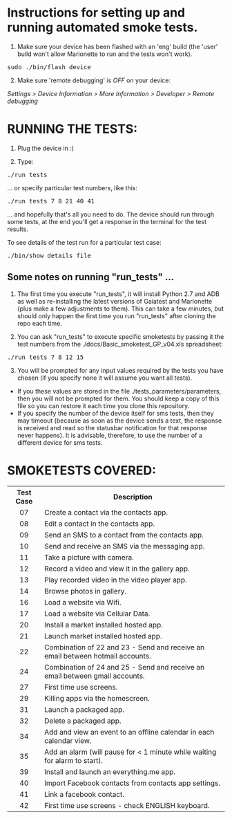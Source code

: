 Instructions for setting up and running automated smoke tests.
==============================================================

1. Make sure your device has been flashed with an 'eng' build (the 'user' build won't allow Marionette to run and the tests won't work).

<pre>
sudo ./bin/flash_device
</pre>


2. Make sure 'remote debugging' is *OFF* on your device:

*Settings > Device Information > More Information >  Developer > Remote debugging*



RUNNING THE TESTS:
==================


1. Plug the device in :)

2. Type:

<pre>
./run_tests
</pre>

... or specify particular test numbers, like this:

<pre>
./run_tests 7 8 21 40 41
</pre>


... and hopefully that's all you need to do. The device should run through some tests, at the end you'll get a response in the terminal for the test results.


To see details of the test run for a particular test case:

<pre>
./bin/show_details_file <number>
</pre>


Some notes on running "run_tests" ...
-------------------------------------

1. The first time you execute "run_tests", it will install Python 2.7 and ADB as well as re-installing the latest versions of Gaiatest and Marionette (plus make a few adjustments to them). This can take a few minutes, but should only happen the first time you run "run_tests" after cloning the repo each time.

2. You can ask "run_tests" to execute specific smoketests by passing it the test numbers from the ./docs/Basic_smoketest_GP_v04.xls spreadsheet:

<pre>./run_tests 7 8 12 15</pre>

3. You will be prompted for any input values required by the tests you have chosen (if you specify none it will assume you want all tests).

* If you these values are stored in the file ./tests_parameters/parameters, then you will not be prompted for them. You should keep a copy of this file so you can restore it each time you clone this repository.
* If you specify the number of the device itself for sms tests, then they may timeout (because as soon as the device sends a text, the response is received and read so the statusbar notification for that response never happens). It is advisable, therefore, to use the number of a different device for sms tests.


SMOKETESTS COVERED:
===================
<!--tests-->
<table>
  <tr>
    <th>Test Case</th><th>Description</th>
  </tr>
  <tr>
    <td  align=center>07</td><td  align=left>Create a contact via the contacts app.</td>
  </tr>
  <tr>
    <td  align=center>08</td><td  align=left>Edit a contact in the contacts app.</td>
  </tr>
  <tr>
    <td  align=center>09</td><td  align=left>Send an SMS to a contact from the contacts app.</td>
  </tr>
  <tr>
    <td  align=center>10</td><td  align=left>Send and receive an SMS via the messaging app.</td>
  </tr>
  <tr>
    <td  align=center>11</td><td  align=left>Take a picture with camera.</td>
  </tr>
  <tr>
    <td  align=center>12</td><td  align=left>Record a video and view it in the gallery app.</td>
  </tr>
  <tr>
    <td  align=center>13</td><td  align=left>Play recorded video in the video player app.</td>
  </tr>
  <tr>
    <td  align=center>14</td><td  align=left>Browse photos in gallery.</td>
  </tr>
  <tr>
    <td  align=center>16</td><td  align=left>Load a website via Wifi.</td>
  </tr>
  <tr>
    <td  align=center>17</td><td  align=left>Load a website via Cellular Data.</td>
  </tr>
  <tr>
    <td  align=center>20</td><td  align=left>Install a market installed hosted app.</td>
  </tr>
  <tr>
    <td  align=center>21</td><td  align=left>Launch market installed hosted app.</td>
  </tr>
  <tr>
    <td  align=center>22</td><td  align=left>Combination of 22 and 23 - Send and receive an email between hotmail accounts.</td>
  </tr>
  <tr>
    <td  align=center>24</td><td  align=left>Combination of 24 and 25 - Send and receive an email between gmail accounts.</td>
  </tr>
  <tr>
    <td  align=center>27</td><td  align=left>First time use screens.</td>
  </tr>
  <tr>
    <td  align=center>29</td><td  align=left>Killing apps via the homescreen.</td>
  </tr>
  <tr>
    <td  align=center>31</td><td  align=left>Launch a packaged app.</td>
  </tr>
  <tr>
    <td  align=center>32</td><td  align=left>Delete a packaged app.</td>
  </tr>
  <tr>
    <td  align=center>34</td><td  align=left>Add and view an event to an offline calendar in each calendar view.</td>
  </tr>
  <tr>
    <td  align=center>35</td><td  align=left>Add an alarm (will pause for < 1 minute while waiting for alarm to start).</td>
  </tr>
  <tr>
    <td  align=center>39</td><td  align=left>Install and launch an everything.me app.</td>
  </tr>
  <tr>
    <td  align=center>40</td><td  align=left>Import Facebook contacts from contacts app settings.</td>
  </tr>
  <tr>
    <td  align=center>41</td><td  align=left>Link a facebook contact.</td>
  </tr>
  <tr>
    <td  align=center>42</td><td  align=left>First time use screens - check ENGLISH keyboard.</td>
  </tr>
</table>
